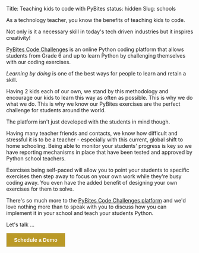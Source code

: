 Title: Teaching kids to code with PyBites
status: hidden
Slug: schools

As a technology teacher, you know the benefits of teaching kids to code.

Not only is it a necessary skill in today's tech driven industries but it inspires creativity!

[PyBites Code Challenges](http://codechalleng.es/) is an online Python coding platform that allows students from Grade 6 and up to learn Python by challenging themselves with our coding exercises.

_Learning by doing_ is one of the best ways for people to learn and retain a skill.

Having 2 kids each of our own, we stand by this methodology and encourage our kids to learn this way as often as possible. This is why we do what we do. This is why we know our PyBites exercises are the perfect challenge for students around the world.

The platform isn't just developed with the students in mind though.

Having many teacher friends and contacts, we know how difficult and stressful it is to be a teacher - especially with this current, global shift to home schooling. Being able to monitor your students' progress is key so we have reporting mechanisms in place that have been tested and approved by Python school teachers.

Exercises being self-paced will allow you to point your students to specific exercises then step away to focus on your own work while they're busy coding away. You even have the added benefit of designing your own exercises for them to solve.

There's so much more to the [PyBites Code Challenges platform](http://codechalleng.es/) and we'd love nothing more than to speak with you to discuss how you can implement it in your school and teach your students Python.

Let's talk ...

<!-- ScheduleOnce button START -->
<p class="buttonWrapper">
	<button id="SOIBTN_pybites-platform" style="background: #BA9926; color: #ffffff; padding: 10px 20px; border: 1px solid #c8c8c8; font: bold 14px Arial; cursor: pointer;" data-height="580" data-psz="00" data-so-page="pybites-platform" data-delay="1">Schedule a Demo</button>
</p>
<script type="text/javascript" src="https://cdn.oncehub.com/mergedjs/so.js"></script>
<!-- ScheduleOnce button END -->
